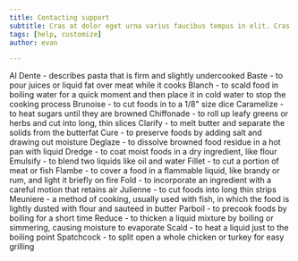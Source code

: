 ```yaml
---
title: Contacting support
subtitle: Cras at dolor eget urna varius faucibus tempus in elit. Cras a dui imperdiet, tempus metus quis, pharetra turpis.
tags: [help, customize]
author: evan

---
```


Al Dente - describes pasta that is firm and slightly undercooked
Baste - to pour juices or liquid fat over meat while it cooks
Blanch - to scald food in boiling water for a quick moment and then place it in cold water to stop the cooking process
Brunoise - to cut foods in to a 1/8" size dice
Caramelize - to heat sugars until they are browned
Chiffonade - to roll up leafy greens or herbs and cut into long, thin slices
Clarify - to melt butter and separate the solids from the butterfat
Cure - to preserve foods by adding salt and drawing out moisture
Deglaze - to dissolve browned food residue in a hot pan with liquid
Dredge - to coat moist foods in a dry ingredient, like flour
Emulsify - to blend two liquids like oil and water
Fillet - to cut a portion of meat or fish
Flambe - to cover a food in a flammable liquid, like brandy or rum, and light it briefly on fire
Fold - to incorporate an ingredient with a careful motion that retains air
Julienne - to cut foods into long thin strips
Meuniere - a method of cooking, usually used with fish, in which the food is lightly dusted with flour and sauteed in butter
Parboil - to precook foods by boiling for a short time
Reduce - to thicken a liquid mixture by boiling or simmering, causing moisture to evaporate
Scald - to heat a liquid just to the boiling point
Spatchcock - to split open a whole chicken or turkey for easy grilling